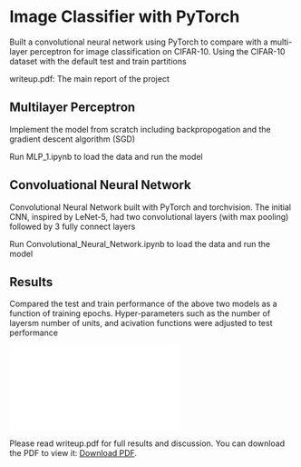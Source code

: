 # Image Classifier with PyTorch
Built a convolutional neural network using PyTorch to compare with a multi-layer perceptron for image classification on CIFAR-10. Using the CIFAR-10 dataset with the default test and train partitions

writeup.pdf: The main report of the project

## Multilayer Perceptron
Implement the model from scratch including backpropogation and the gradient descent algorithm (SGD)

Run MLP_1.ipynb to load the data and run the model

## Convoluational Neural Network
Convolutional Neural Network built with PyTorch and torchvision. The initial CNN, inspired by LeNet-5, had two convolutional layers (with max pooling) followed by 3 fully connect layers

Run Convolutional_Neural_Network.ipynb to load the data and run the model

## Results
Compared the test and train performance of the above two models as a function of training epochs. Hyper-parameters such as the number of layersm number of units, and acivation functions were adjusted to test performance

<object data="writeup.pdf" type="application/pdf" width="700px" height="700px">
    <embed src="writeup.pdf">
        <p>Please read writeup.pdf for full results and discussion. You can download the PDF to view it: <a href="writeup.pdf">Download PDF</a>.</p>
    </embed>
</object>
